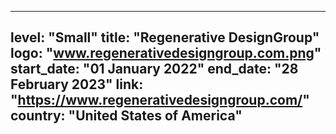 
---
level: "Small"
title: "Regenerative DesignGroup"
logo: "www.regenerativedesigngroup.com.png"
start_date: "01 January 2022"
end_date: "28 February 2023"
link: "https://www.regenerativedesigngroup.com/"
country: "United States of America"
---
